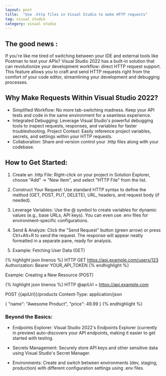 ```yaml
---
layout: post
title:  "Use .http files in Visual Studio to make HTTP requests"
tag: visual studio
category: visual studio
---
```


## The good news : 

If you're like me tired of switching between your IDE and external tools like Postman to test your APIs? Visual Studio 2022 has a built-in solution that can revolutionize your development workflow: direct HTTP request support. This feature allows you to craft and send HTTP requests right from the comfort of your code editor, streamlining your development and debugging processes.

## Why Make Requests Within Visual Studio 2022?

- Simplified Workflow: No more tab-switching madness. Keep your API tests and code in the same environment for a seamless experience.
- Integrated Debugging: Leverage Visual Studio's powerful debugging tools to inspect requests, responses, and variables for faster troubleshooting.
Project Context: Easily reference project variables, secrets, and settings within your HTTP requests.
- Collaboration: Share and version control your .http files along with your codebase.

## How to Get Started:
1. Create an .http File: Right-click on your project in Solution Explorer, choose "Add" -> "New Item", and select "HTTP File" from the list.

2. Construct Your Request: Use standard HTTP syntax to define the method (GET, POST, PUT, DELETE), URL, headers, and request body (if needed).

3. Leverage Variables: Use the @ symbol to create variables for dynamic values (e.g., base URLs, API keys). You can even use .env files for environment-specific configurations.

4. Send & Analyze: Click the "Send Request" button (green arrow) or press Ctrl+Alt+R to send the request. The response will appear neatly formatted in a separate pane, ready for analysis.

5. Example: Fetching User Data (GET)

{% highlight json linenos %}
HTTP
GET https://api.example.com/users/123
Authorization: Bearer YOUR_API_TOKEN 
{% endhighlight %}

Example: Creating a New Resource (POST)

{% highlight json linenos %}
HTTP
@apiUrl = https://api.example.com

POST {{apiUrl}}/products 
Content-Type: application/json

{
    "name": "Awesome Product",
    "price": 49.99
}
{% endhighlight %}


### Beyond the Basics:
- Endpoints Explorer: Visual Studio 2022's Endpoints Explorer (currently in preview) auto-discovers your API endpoints, making it easier to get started with testing.

- Secrets Management: Securely store API keys and other sensitive data using Visual Studio's Secret Manager.

- Environments: Create and switch between environments (dev, staging, production) with different configuration settings using .env files.

